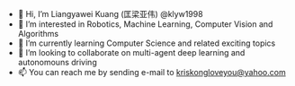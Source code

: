 - 👋 Hi, I’m Liangyawei Kuang (匡梁亚伟) @klyw1998
- 👀 I’m interested in Robotics, Machine Learning, Computer Vision and Algorithms
- 🌱 I’m currently learning Computer Science and related exciting topics
- 💞️ I’m looking to collaborate on multi-agent deep learning and autonomouns driving
- 📫 You can reach me by sending e-mail to kriskongloveyou@yahoo.com

<!---
klyw1998/klyw1998 is a ✨ special ✨ repository because its `README.md` (this file) appears on your GitHub profile.
You can click the Preview link to take a look at your changes.
--->
